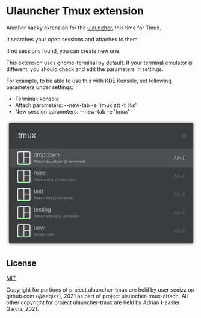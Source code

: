 # Ulauncher Tmux extension

Another hacky extension for the [ulauncher](https://ulauncher.io/), this time for Tmux.

It searches your open sessions and attaches to them.

If no sessions found, you can create new one.

This extension uses gnome-terminal by default. If your terminal emulator is different, you should check and edit the parameters in settings.

For example, to be able to use this with KDE Konsole, set following parameters under settings:

- Terminal: konsole
- Attach parameters: --new-tab -e 'tmux att -t %s'
- New session parameters: --new-tab -e 'tmux'


![extension screenshot](screenshot.png)

## License

[MIT](LICENSE)

Copyright for portions of project ulauncher-tmux are held by user seqizz on github.com (@seqizz), 2021 as part of project ulauncher-tmux-attach. All other copyright for project ulauncher-tmux are held by Adrian Haasler García, 2021.
